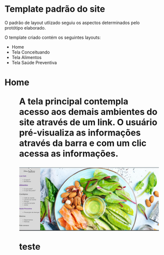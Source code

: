 # Template padrão do site

O padrão de layout utlizado seguiu os aspectos determinados pelo protótipo elaborado.

O template criado contém os seguintes layouts:

<ul>

<li>Home</li>
<li>Tela Conceituando</li>
<li>Tela Alimentos</li>
<li>Tela Saúde Preventiva</li>
                                            
</ul>


<h1> Home </hi>

 <ul>

<p> A tela principal contempla acesso aos demais ambientes do site através de um link. O usuário pré-visualiza as informações através da barra e com um clic acessa as informações. 
</p>

<img id = "figma" src="../docs/img/template_padrao_home.png" width=1000px>


teste